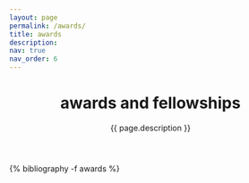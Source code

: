 ```yaml
---
layout: page
permalink: /awards/
title: awards
description: 
nav: true
nav_order: 6
---
```

<div class="publications">
  <header class="post-header">
    <h1 class="post-title">awards and fellowships</h1>
    <p class="post-description">{{ page.description }}</p>
  </header>

  <article>
  {% bibliography -f awards %}
  </article>
  
  </div>
